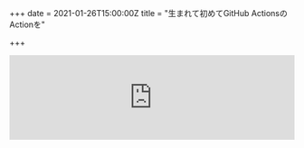 +++
date = 2021-01-26T15:00:00Z
title = "生まれて初めてGitHub ActionsのActionを"

+++
<iframe allow="autoplay *; encrypted-media *; fullscreen *" frameborder="0" height="150" style="width:100%;max-width:660px;overflow:hidden;background:transparent;" sandbox="allow-forms allow-popups allow-same-origin allow-scripts allow-storage-access-by-user-activation allow-top-navigation-by-user-activation" src="https://embed.music.apple.com/jp/album/%E8%A3%B8%E8%B6%B3%E3%81%A7summer/1537746569?i=1537746570"></iframe>

